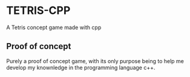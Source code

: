 # TETRIS-CPP

A Tetris concept game made with cpp

## Proof of concept

Purely a proof of concept game, with its only purpose being to help me develop my knownledge in the programming language c++.
